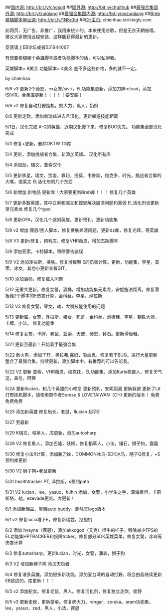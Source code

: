 ##[国内源:](http://bit.ly/chosgit)
http://bit.ly/chosgit
##[国外源:](http://bit.ly/chgithub)
http://bit.ly/chgithub
##[最强合集国外源:](http://bit.ly/zuiqiang)
http://bit.ly/zuiqiang 
##[最强合集国内源:](http://bit.ly/oszuiqiang)
http://bit.ly/oszuiqiang
##[Breb移植脚本地址源:](http://bit.ly/1N8r0td)
http://bit.ly/1N8r0td
##[CH主页:](chienhao.strikingly.com)
chienhao.strikingly.com

此网页，无广告，非推广，我用来统计的。本来使用谷歌，但是无奈天朝被墙。
建议大家使用远程安装，这样能获得最新的更新。

反馈请上EB论坛或者531944067

有想要移植哪个英雄脚本或者功能脚本的话，可以私聊我。

英雄脚本= 8美金
功能脚本= 4美金
差不多这些价格，多的就不一定。

by chienhao

6/6 v3
更新2个薇恩，ex女警/sivir，EL功能集更新，添加刀妹reload，添加ISIVIR。合集库更新！！！！！要安装！

6/6 v2
修复自动打野挂机，奶大力，黑人，奶妈

6/6
更新走砍，添加新瑞兹进去且汉化。更新躲避技能距离

5/1日，汉化完成 A-Q的英雄，近期汉化慢下来，修复BUG优先。
功能集全部汉化完成

5/3
修复+更新，删除OKTW TS库

5/4
更新，添加挑战者合集，新添加英雄。
汉化所有库

5/4
添加劫，瑞文，亚索汉化

5/5
更新李星，瑞文，赏金，寡妇，提莫，韦鲁斯，维克多，时光，挑战者合集的大嘴，德莱文
EL活化剂的几个东西

5/6
新增加 新物品
更新库！大家要更新Breb库！！！
修复几个英雄

5/7
更新多数英雄，其中亚索和瑞文和螳螂解决崩溃问题和重做
EL活化剂也更新至元素龙
修复几个typo

5/8
更新OFA，汉化几个漏的英雄。更新预判，更新功能集

5/8 v2
增加 薇恩/黑人脚本，修复换肤奔溃问题，更新dz库，修复光辉，等英雄

5/8 V3
更新/修复，预判库，修复VHR薇恩，增加杰斯脚本

5/9
添加亚索，卡特脚本，移除警告错误

5/9 V2
添加泽拉斯，换肤。修复滑板鞋 E的伤害计算。更新，功能集，李星，亚索，冰女。其他小更新查看GIT。

5/10
添加酒桶，修复载入问题

5/12
无重大更新。修复女警，酒桶，增加功能集元素龙，安妮施法距离。修复滑板鞋2个脚本的E伤害计算，金科丝，李星，泽拉斯

5/12 V2
修复女警，琴女，劫，大嘴技能使用的问题

5/13
更新库，女警，泽拉斯，猪女，死哥，金科丝，滑板鞋，李星，钢铁大师，卡牌，小法。
修复功能集

5/14
修复女警，卡牌，老鼠，亚索，天使，薇恩，锤石。更新滑板鞋。

5/21
更新至最新！开始着手最强合集

5/22
新火男，添加千玗，奥拉弗,寡妇，吸血鬼。修复若干BUG。进行大量更新
整合了最强合集，持续更新，添加脚本中。有推荐的可以告诉我。

5/22 V2
更新 亚索，VHR薇恩，维克托，EL功能集，添加Kuris机器人，修复天气这，盖伦，阿狸

5/24
更新Ilucian，和几个英雄的小修复
更新预判，安妮距离
更新躲避
更新了L#打野挂机脚本，请使用原作者Soresu & LOVETAIWAN（CH) 更新的版本！ 免费免费免费

5/25
添加新英雄
修复船长，老鼠，Ilucian 起手E

5/27
至最新

5/29
K瑞文，稻草人，库更新，添加autosharp

5/29 V2
修复鱼人，添加巴隆，妖姬，修复稻草人，小法，锤石，狮子狗，露露

5/30
修复小法R计算，添加新刀妹，COMMON冰鸟-SDK冰鸟，瞎子Q修复，+S预判库更新


5/30 V2
狮子狗+老鼠更新

5/31
healthtracker PT, 泽拉斯，s预判path

5/31 V2
lucian，lee，yasuo，hJhin 添加，女警，小学生之手，深海泰坦，卡莉斯塔，劫。ezevade更新。库更新！

6/1
添加新瑞兹，屏蔽auto buddy。删除无logo版本

6/1 v2
修复lucia塔下E，修复新瑞兹，挖掘机

6/2
添加 hvayne（薇恩），添加ekkogod（艾克）很牛的样子。移除减少FPS的EL功能集HPTRACKER和投降trcker。修复部分SDK英雄菜单。修复女警，冰鸟等伤害计算

6/3
修复autosharp，更新lucian，时光，女警，潘森，狮子狗

6/3 V2
增加新狮子狗 添加天启者

6/4
修复诸多英雄。添加很多新功能。添加爱台湾的自动打野，将会由我继续更新EB这边的。库更新！！！

6/5 v2
添加蛇女。修复老鼠，黑人。修复活化剂，修复独立走砍，偷野

6/5 v3
更新走砍，更新菜单。修复奶大力，rengar，soraka。aram功能集，lee，yasuo，zed，黑人，小法，薇恩
